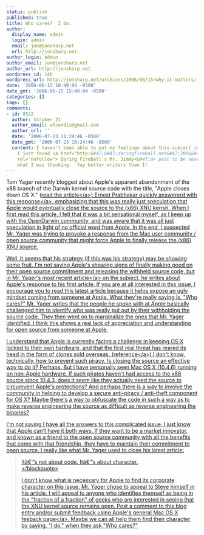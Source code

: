 ```yaml
---
status: publish
published: true
title: Who cares?  I do.
author:
  display_name: admin
  login: admin
  email: jon@jonsharp.net
  url: http://jonsharp.net
author_login: admin
author_email: jon@jonsharp.net
author_url: http://jonsharp.net
wordpress_id: 146
wordpress_url: http://jonsharp.net/archives/2006/06/15/why-it-matters/
date: '2006-06-15 10:49:04 -0500'
date_gmt: '2006-06-15 15:49:04 -0500'
categories: []
tags: []
comments:
- id: 8522
  author: Striker_21
  author_email: whcordis@gmail.com
  author_url: ''
  date: '2006-07-23 11:24:46 -0500'
  date_gmt: '2006-07-23 16:24:46 -0500'
  content: I haven't been able to put my feelings about this subject into words but
    I just found <a href="http:&#47;&#47;daringfireball.net&#47;2006&#47;07&#47;mr_jimmy"
    rel="nofollow"> Daring Fireball's Mr. Jimmy<&#47;a> post to be nearly exactly
    what I was thinking.  Yay better writers than I!
---
```

<p>Tom Yager recently blogged about Apple's apparent abandonment of the x86 branch of the Darwin kernel source code with the title, "Apple closes down OS X."  (<a href="http:&#47;&#47;www.infoworld.com&#47;article&#47;06&#47;05&#47;17&#47;78300_21OPcurve_1.html">read the article<&#47;a>)  Ernest Prabhakar quickly answererd with <a href="http:&#47;&#47;lists.apple.com&#47;archives&#47;Fed-talk&#47;2006&#47;May&#47;msg00105.html">this response<&#47;a>, emphasizing that this was really just speculation that Apple would eventually close the source to the (x86) XNU kernel.  When I first read this article, I felt that it was a bit sensational myself, as I keep up with the OpenDarwin community, and was aware that it was all just speculation in light of no official word from Apple.  In the end, I suspected Mr. Yager was trying to provoke a response from the Mac user community &#47; open source community that might force Apple to finally release the (x86) XNU source.</p>
<p>Well, it seems that his strategy (if this was his strategy) may be showing some fruit.  I'm not saying Apple's showing signs of finally making good on their open source commitment and releasing the withheld source code, but in Mr. Yager's <a href="http:&#47;&#47;www.infoworld.com&#47;article&#47;06&#47;06&#47;14&#47;79151_25OPcurve_1.html">most recent article<&#47;a> on the subject, he writes about Apple's response to his first article.  If you are at all interested in this issue, I encourage you to read this latest article because it helps expose an ugly mindset coming from someone at Apple.  What they're really saying is, "Who cares?"  Mr. Yager writes that the people he spoke with at Apple basically challenged him to identify who was really put out by their withholding the source code.  They then went on to marginalize the ones that Mr. Yager identified.  I think this shows a real lack of appreciation and understanding for open source from someone at Apple.</p>
<p>I understand that Apple is currently facing a challenge in keeping OS X locked to their own hardware, and that the first real threat has reared its head in the form of clones sold overseas.  (<a href="http:&#47;&#47;macdailynews.com&#47;index.php&#47;weblog&#47;comments&#47;9519&#47;">reference<&#47;a>)  I don't know, technically, how to prevent such piracy.  Is closing the source an effective way to do it?  Perhaps.  But I have personally seen Mac OS X (10.4.6) running on non-Apple hardware.  If such pirates haven't had access to the x86 source since 10.4.3, does it seem like they actually need the source to circumvent Apple's protections?  And perhaps there is a way to involve the community in helping to develop a secure anti-piracy &#47; anti-theft component for OS X?  Maybe there's a way to obfuscate the code in such a way as to make reverse engineering the source as difficult as reverse engineering the binaries?  </p>
<p>I'm not saying I have all the answers to this complicated issue.  I just know that Apple can't have it both ways.  If they want to be a market innovator, and known as a friend to the open source community with all the benefits that come with that friendship, they have to maintain their commitment to open source.  I really like what Mr. Yager used to close his latest article:</p>
<blockquote><p>
It&acirc;&euro;&trade;s not about code. It&acirc;&euro;&trade;s about character.<br />
<&#47;blockquote></p>
<p>I don't know what is necessary for Apple to find its corporate character on this issue.  Mr. Yager chose to appeal to Steve himself in his article.  I will appeal to anyone who identifies themself as being in the "fraction of a fraction" of geeks who are interested in seeing that the XNU kernel source remains open.  Post a comment to this blog entry and&#47;or submit feedback using Apple's general <a href="http:&#47;&#47;www.apple.com&#47;macosx&#47;feedback&#47;">Mac OS X feeback page<&#47;a>.  Maybe we can all help them find their character by saying, "I do." when they ask "Who cares?"</p>
